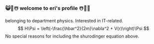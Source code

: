 ### 😺🐳☃️  welcome to eri's profile ☃️🐳😺
belonging to department physics. Interested in IT-related.
$$
H\Psi = \left(-\frac{\hbar^2}{2m}\nabla^2 + V(r)\right)\Psi
$$
No special reasons for including the shurodinger equation above.
<!--
**eri61/eri61** is a ✨ _special_ ✨ repository because its `README.md` (this file) appears on your GitHub profile.

Here are some ideas to get you started:

- 🔭 I’m currently working on ...
- 🌱 I’m currently learning ...
- 👯 I’m looking to collaborate on ...
- 🤔 I’m looking for help with ...
- 💬 Ask me about ...
- 📫 How to reach me: ...
- 😄 Pronouns: ...
- ⚡ Fun fact: ...
-->
